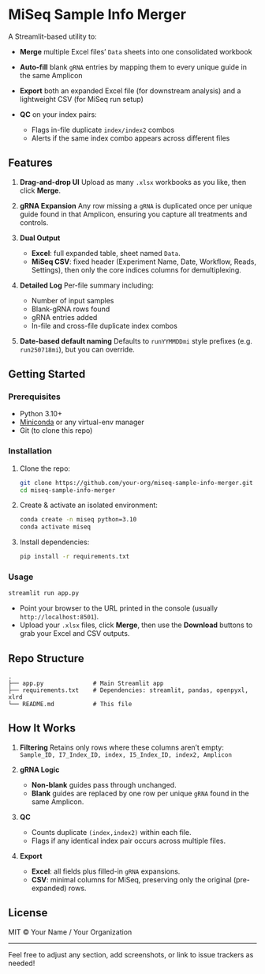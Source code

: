 # MiSeq Sample Info Merger

A Streamlit-based utility to:

* **Merge** multiple Excel files’ `Data` sheets into one consolidated workbook
* **Auto-fill** blank `gRNA` entries by mapping them to every unique guide in the same Amplicon
* **Export** both an expanded Excel file (for downstream analysis) and a lightweight CSV (for MiSeq run setup)
* **QC** on your index pairs:

  * Flags in-file duplicate `index/index2` combos
  * Alerts if the same index combo appears across different files

## Features

1. **Drag-and-drop UI**
   Upload as many `.xlsx` workbooks as you like, then click **Merge**.
2. **gRNA Expansion**
   Any row missing a `gRNA` is duplicated once per unique guide found in that Amplicon, ensuring you capture all treatments and controls.
3. **Dual Output**

   * **Excel**: full expanded table, sheet named `Data`.
   * **MiSeq CSV**: fixed header (Experiment Name, Date, Workflow, Reads, Settings), then only the core indices columns for demultiplexing.
4. **Detailed Log**
   Per-file summary including:

   * Number of input samples
   * Blank-gRNA rows found
   * gRNA entries added
   * In-file and cross-file duplicate index combos
5. **Date-based default naming**
   Defaults to `runYYMMDDmi` style prefixes (e.g. `run250718mi`), but you can override.

## Getting Started

### Prerequisites

* Python 3.10+
* [Miniconda](https://docs.conda.io) or any virtual-env manager
* Git (to clone this repo)

### Installation

1. Clone the repo:

   ```bash
   git clone https://github.com/your-org/miseq-sample-info-merger.git
   cd miseq-sample-info-merger
   ```
2. Create & activate an isolated environment:

   ```bash
   conda create -n miseq python=3.10
   conda activate miseq
   ```
3. Install dependencies:

   ```bash
   pip install -r requirements.txt
   ```

### Usage

```bash
streamlit run app.py
```

* Point your browser to the URL printed in the console (usually `http://localhost:8501`).
* Upload your `.xlsx` files, click **Merge**, then use the **Download** buttons to grab your Excel and CSV outputs.

## Repo Structure

```
.
├── app.py              # Main Streamlit app
├── requirements.txt    # Dependencies: streamlit, pandas, openpyxl, xlrd
└── README.md           # This file
```

## How It Works

1. **Filtering**
   Retains only rows where these columns aren’t empty:
   `Sample_ID, I7_Index_ID, index, I5_Index_ID, index2, Amplicon`
2. **gRNA Logic**

   * **Non-blank** guides pass through unchanged.
   * **Blank** guides are replaced by one row per unique `gRNA` found in the same Amplicon.
3. **QC**

   * Counts duplicate `(index,index2)` within each file.
   * Flags if any identical index pair occurs across multiple files.
4. **Export**

   * **Excel**: all fields plus filled-in `gRNA` expansions.
   * **CSV**: minimal columns for MiSeq, preserving only the original (pre-expanded) rows.

## License

MIT © Your Name / Your Organization

---

Feel free to adjust any section, add screenshots, or link to issue trackers as needed!
